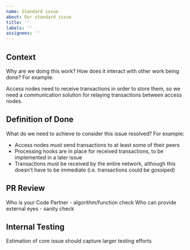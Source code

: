 ```yaml
---
name: Standard issue
about: Our standard issue
title: ''
labels: ''
assignees: ''
---
```


## Context

Why are we doing this work? How does it interact with other work being done? For example:

Access nodes need to receive transactions in order to store them, so we need a communication solution for relaying transactions between access nodes.

## Definition of Done

What do we need to achieve to consider this issue resolved? For example:

* Access nodes must send transactions to at least some of their peers
* Processing hooks are in place for received transactions, to be implemented in a later issue
* Transactions must be received by the entire network, although this doesn't have to be immediate (i.e. transactions could be gossiped)

## PR Review 

Who is your Code Partner - algorithm/function check
Who can provide external eyes - sanity check

## Internal Testing 
Estimation of core issue should capture larger testing efforts
